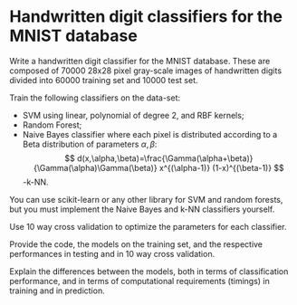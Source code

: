 # Handwritten digit classifiers for the MNIST database

Write a handwritten digit classifier for the MNIST database. These are composed of 70000 28x28 pixel gray-scale images of handwritten digits divided into 60000 training set and 10000 test set.

Train the following classifiers on the data-set:

- SVM using linear, polynomial of degree 2, and RBF kernels;
- Random Forest;
- Naive Bayes classifier where each pixel is distributed according to a Beta distribution of parameters $\alpha, \beta$:
    $$
    d(x,\alpha,\beta)=\frac{\Gamma(\alpha+\beta)}{\Gamma(\alpha)\Gamma(\beta)} x^{(\alpha-1)} (1-x)^{(\beta-1)}
    $$
-k-NN.

You can use scikit-learn or any other library for SVM and random forests, but you must implement the Naive Bayes and k-NN classifiers yourself.

Use 10 way cross validation to optimize the parameters for each classifier.

Provide the code, the models on the training set, and the respective performances in testing and in 10 way cross validation.

Explain the differences between the models, both in terms of classification performance, and in terms of computational requirements (timings) in training and in prediction.
